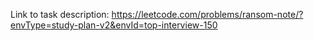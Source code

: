 Link to task description: https://leetcode.com/problems/ransom-note/?envType=study-plan-v2&envId=top-interview-150
